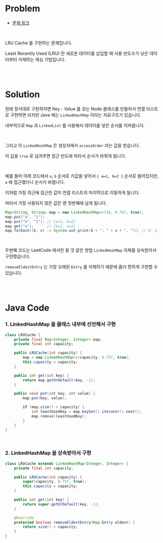 # Problem

- [문제 링크](https://leetcode.com/problems/lru-cache/)

<br>

LRU Cache 를 구현하는 문제입니다.

Least Recently Used (LRU) 란 새로운 데이터를 삽입할 때 사용 빈도수가 낮은 데이터부터 삭제하는 캐싱 기법입니다.

<br><br>

# Solution

원래 정석대로 구현하자면 Key - Value 를 갖는 Node 클래스를 만들어서 연결 리스트로 구현하면 되지만 Java 에는 `LinkedHashMap` 이라는 자료구조가 있습니다.

내부적으로 `Map` 과 `LinkedList` 를 사용해서 데이터를 넣은 순서를 지켜줍니다.

<br>

그리고 이 `LinkedHashMap` 은 생성자에서 `accessOrder` 라는 값을 받습니다.

이 값을 `true` 로 넘겨주면 접근 빈도에 따라서 순서가 바뀌게 됩니다.

<br>

예를 들어 아래 코드에서 `a`, `b` 순서로 키값을 넣어서 `{ a=1, b=2 }` 순서로 들어있지만, `a` 에 접근했더니 순서가 바뀝니다.

이처럼 가장 최근에 접근한 값이 연결 리스트의 마지막으로 이동하게 됩니다.

따라서 가장 사용되지 않은 값은 맨 첫번째에 남게 됩니다.

```java
Map<String, String> map = new LinkedHashMap<>(16, 0.75f, true);
map.put("a", "1");
map.put("b", "2"); // {a=1, b=2}
map.get("a");      // {b=2, a=1}
map.forEach((k, v) -> System.out.print(k + ": " + v + ", ")); // b: 2, a: 1
```

<br>

두번째 코드는 LeetCode 에서만 될 것 같은 방법 `LinkedHashMap` 자체를 상속받아서 구현했습니다.

`removeEldestEntry` 는 가장 오래된 `Entry` 를 삭제하기 때문에 좀더 편하게 구현할 수 있습니다.

<br><br>

# Java Code

### 1. LinkedHashMap 을 클래스 내부에 선언해서 구현

```java
class LRUCache {
    private final Map<Integer, Integer> map;
    private final int capacity;

    public LRUCache(int capacity) {
        map = new LinkedHashMap<>(capacity, 0.75f, true);
        this.capacity = capacity;
    }

    public int get(int key) {
        return map.getOrDefault(key, -1);
    }

    public void put(int key, int value) {
        map.put(key, value);

        if (map.size() > capacity) {
            int leastUsedKey = map.keySet().iterator().next();
            map.remove(leastUsedKey);
        }
    }
}
```

<br>

### 2. LinkedHashMap 을 상속받아서 구현

```java
class LRUCache extends LinkedHashMap<Integer, Integer> {
    private final int capacity;

    public LRUCache(int capacity) {
        super(capacity, 0.75f, true);
        this.capacity = capacity;
    }

    public int get(int key) {
        return super.getOrDefault(key, -1);
    }

    @Override
    protected boolean removeEldestEntry(Map.Entry eldest) {
        return size() > capacity;
    }
}
```
